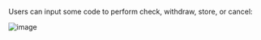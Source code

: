 Users can input some code to perform check, withdraw, store, or cancel:

![image](https://github.com/user-attachments/assets/8501eb49-d566-45c2-bc01-a0b361623667)
